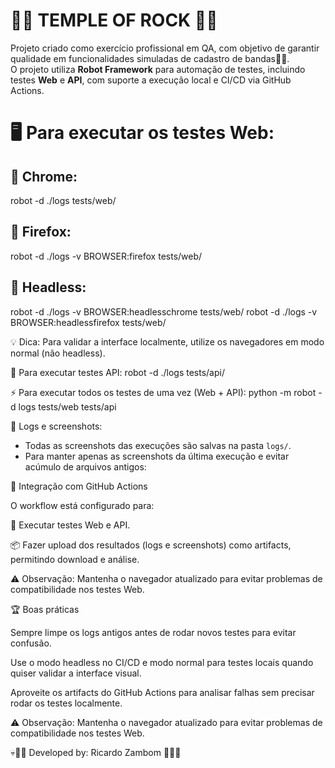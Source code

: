 #  🤘🎸 TEMPLE OF ROCK 🤘🎸

Projeto criado como exercício profissional em QA, com objetivo de garantir qualidade em funcionalidades simuladas de cadastro de bandas🎸🎶.  
O projeto utiliza **Robot Framework** para automação de testes, incluindo testes **Web** e **API**, com suporte a execução local e CI/CD via GitHub Actions.

# 🖥️ Para executar os testes Web:

## 🌟 Chrome:
robot -d ./logs tests/web/

## 🌟 Firefox:
robot -d ./logs -v BROWSER:firefox tests/web/

## 👻 Headless:
robot -d ./logs -v BROWSER:headlesschrome tests/web/
robot -d ./logs -v BROWSER:headlessfirefox tests/web/

💡 Dica: Para validar a interface localmente, utilize os navegadores em modo normal (não headless).

🏹 Para executar testes API:
robot -d ./logs tests/api/

⚡ Para executar todos os testes de uma vez (Web + API):
python -m robot -d logs tests/web tests/api

📸 Logs e screenshots:
- Todas as screenshots das execuções são salvas na pasta `logs/`.
- Para manter apenas as screenshots da última execução e evitar acúmulo de arquivos antigos:


🤖 Integração com GitHub Actions

O workflow está configurado para:

🏁 Executar testes Web e API.

📦 Fazer upload dos resultados (logs e screenshots) como artifacts, permitindo download e análise.

⚠️ Observação: Mantenha o navegador atualizado para evitar problemas de compatibilidade nos testes Web.

🏆 Boas práticas

Sempre limpe os logs antigos antes de rodar novos testes para evitar confusão.

Use o modo headless no CI/CD e modo normal para testes locais quando quiser validar a interface visual.

Aproveite os artifacts do GitHub Actions para analisar falhas sem precisar rodar os testes localmente.

⚠️ Observação: Mantenha o navegador atualizado para evitar problemas de compatibilidade nos testes Web.


💀🤘🎸 Developed by: Ricardo Zambom 🤘🎸💀

 
